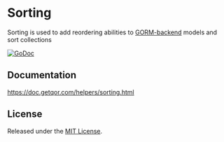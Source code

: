 # Sorting

Sorting is used to add reordering abilities to [GORM-backend](https://github.com/moisespsena-go/aorm) models and sort collections

[![GoDoc](https://godoc.org/github.com/ecletus/sorting?status.svg)](https://godoc.org/github.com/ecletus/sorting)

## Documentation

<https://doc.getqor.com/helpers/sorting.html>

## License

Released under the [MIT License](http://opensource.org/licenses/MIT).

